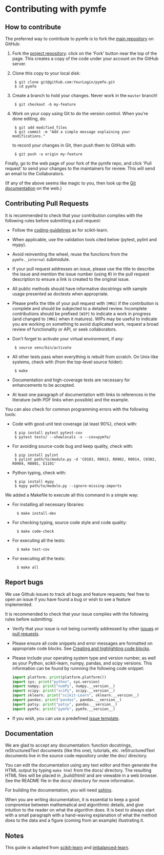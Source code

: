 Contributing with pymfe
=======================

How to contribute
-----------------

The preferred way to contribute to pymfe is to fork the
[main repository](https://github.com/ealcobaca/pymfe) on GitHub:

1. Fork the [project repository](https://github.com/ealcobaca/pymfe):
   click on the 'Fork' button near the top of the page. This creates
   a copy of the code under your account on the GitHub server.

2. Clone this copy to your local disk:

        $ git clone git@github.com:YourLogin/pymfe.git
        $ cd pymfe

3. Create a branch to hold your changes.
Never work in the ``master`` branch!

        $ git checkout -b my-feature

4. Work on your copy using Git to do the version control.
When you're done editing, do:

        $ git add modified_files
        $ git commit -m "Add a simple message explaining your modifications."

   to record your changes in Git, then push them to GitHub with:

        $ git push -u origin my-feature

Finally, go to the web page of your fork of the pymfe repo,
and click 'Pull request' to send your changes to the maintainers for
review. This will send an email to the Collaborators.

(If any of the above seems like magic to you, then look up the
[Git documentation](https://git-scm.com/documentation) on the web.)

Contributing Pull Requests
--------------------------

It is recommended to check that your contribution complies with the
following rules before submitting a pull request:

-  Follow the
   [coding-guidelines](http://scikit-learn.org/dev/developers/contributing.html#coding-guidelines)
   as for scikit-learn.

-  When applicable, use the validation tools cited below (pytest, pylint and mypy).

-  Avoid reinventing the wheel, reuse the functions from the `pymfe._internal` submodule.

-  If your pull request addresses an issue, please use the title to describe
   the issue and mention the issue number (using #) in the pull request description to
   ensure a link is created to the original issue.

-  All public methods should have informative docstrings with sample
   usage presented as doctests when appropriate.

-  Please prefix the title of your pull request with `[MRG]` if the
   contribution is complete and should be subjected to a detailed review.
   Incomplete contributions should be prefixed `[WIP]` to indicate a work
   in progress (and changed to `[MRG]` when it matures). WIPs may be useful
   to indicate you are working on something to avoid duplicated work,
   request a broad review of functionality or API, or seek collaborators.

-  Don't forget to activate your virtual environment, if any:

        $ source venv/bin/activate

-  All other tests pass when everything is rebuilt from scratch. On
   Unix-like systems, check with (from the top-level source folder):

        $ make

-  Documentation and high-coverage tests are necessary for enhancements
   to be accepted.

-  At least one paragraph of documentation with links to
   references in the literature (with PDF links when possible) and
   the example.

You can also check for common programming errors with the following
tools:                           
 
-  Code with good unit test coverage (at least 90%), check with:

        $ pip install pytest pytest-cov
        $ pytest tests/ --showlocals -v --cov=pymfe/

-  For avoiding source-code bug and keep quality, check with:

        $ pip install pylint
        $ pylint path/to/module.py -d 'C0103, R0913, R0902, R0914, C0302, R0904, R0801, E1101'

-  Python typing, check with:

        $ pip install mypy
        $ mypy path/to/module.py --ignore-missing-imports
        
We added a Makefile to execute all this command in a simple way:

- For installing all necessary libraries:

        $ make install-dev

- For checking typing, source code style and code quality:

        $ make code-check

- For executing all the tests:

        $ make test-cov

- For executing all the tests:

        $ make all

Report bugs
-----------
We use Github issues to track all bugs and feature requests; feel free to
open an issue if you have found a bug or wish to see a feature implemented.

It is recommended to check that your issue complies with the
following rules before submitting:

-  Verify that your issue is not being currently addressed by other
   [issues](https://github.com/ealcobaca/pymfe/issues)
   or [pull requests](https://github.com/ealcobaca/pymfe/pulls).

-  Please ensure all code snippets and error messages are formatted on
   appropriate code blocks.
   See [Creating and highlighting code blocks](https://help.github.com/articles/creating-and-highlighting-code-blocks).

-  Please include your operating system type and version number, as well
   as your Python, scikit-learn, numpy, pandas, and scipy versions. This information
   can be found by runnning the following code snippet:

   ```python
   import platform; print(platform.platform())
   import sys; print("python", sys.version)
   import numpy; print("numPy", numpy.__version__)
   import scipy; print("sciPy", scipy.__version__)
   import sklearn; print("scikit-Learn", sklearn.__version__)
   import pandas; print("pandas", pandas.__version__)
   import patsy; print("patsy", pandas.__version__)
   import pymfe; print("pymfe", pymfe.__version__)
   ```
 - If you wish, you can use a predefined [issue template](https://github.com/ealcobaca/pymfe/issues/new/choose).

Documentation
-------------

We are glad to accept any documentation: function docstrings,
reStructuredText documents (like this one), tutorials, etc.
reStructuredText documents live in the source code repository under the
doc/ directory.

You can edit the documentation using any text editor and then generate
the HTML output by typing ``make html`` from the docs/ directory.
The resulting HTML files will be placed in _build/html/ and are viewable in a web browser.
See the README file in the docs/ directory for more information.

For building the documentation, you will need
[sphinx](http://sphinx-doc.org).

When you are writing documentation, it is essential to keep a good
compromise between mathematical and algorithmic details, and give
intuition to the reader on what the algorithm does. It is best to always
start with a small paragraph with a hand-waving explanation of what the
method does to the data and a figure (coming from an example)
illustrating it.


Notes
------

This guide is adapted from 
[scikit-learn](https://github.com/scikit-learn/scikit-learn/blob/master/CONTRIBUTING.md) and 
[imbalanced-learn](https://github.com/scikit-learn-contrib/imbalanced-learn/blob/master/CONTRIBUTING.md).
